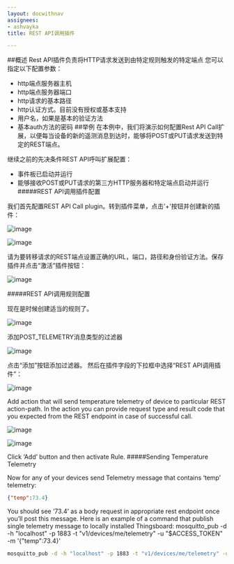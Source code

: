 ```yaml
---
layout: docwithnav
assignees:
- ashvayka
title: REST API调用插件

---
```

##概述
Rest API插件负责将HTTP请求发送到由特定规则触发的特定端点
您可以指定以下配置参数：

- http端点服务器主机
- http端点服务器端口
- http请求的基本路径
- http认证方式。目前没有授权或基本支持
- 用户名，如果是基本的验证方法
- 基本auth方法的密码
##举例
在本例中，我们将演示如何配置Rest API Call扩展，以便每当设备的新的遥测消息到达时，能够将POST或PUT请求发送到特定的REST端点。

继续之前的先决条件REST API呼叫扩展配置：

- 事件板已启动并运行
- 能够接收POST或PUT请求的第三方HTTP服务器和特定端点启动并运行
#####REST API调用插件配置

我们首先配置REST API Call plugin。转到插件菜单，点击'+'按钮并创建新的插件：

![image](/images/rest-api-call/rest-api-call-plugin-config-1.png)

![image](/images/rest-api-call/rest-api-call-plugin-config-2.png)

请为要转移请求的REST端点设置正确的URL，端口，路径和身份验证方法。保存插件并点击“激活”插件按钮：

![image](/images/rest-api-call/rest-api-call-activate-plugin.png)

#####REST API调用规则配置

现在是时候创建适当的规则了。

![image](/images/rest-api-call/rest-api-call-rule-config.png)

添加POST_TELEMETRY消息类型的过滤器

![image](/images/rest-api-call/post-telemetry-filter.png)

点击“添加”按钮添加过滤器。
然后在插件字段的下拉框中选择“REST API调用插件”：

![image](/images/rest-api-call/rest-api-call-plugin-selection.png)

Add action that will send temperature telemetry of device to particular REST action-path. In the action you can provide request type and result code that you expected from the REST endpoint in case of successful call.

![image](/images/rest-api-call/rest-api-call-rule-action-config-1.png)

![image](/images/rest-api-call/rest-api-call-rule-action-config-2.png)

Click ‘Add’ button and then activate Rule.
#####Sending Temperature Telemetry

Now for any of your devices send Telemetry message that contains ‘temp’ telemetry:
```json
{"temp":73.4}
```

You should see ‘73.4’ as a body request in appropriate rest endpoint once you’ll post this message.
Here is an example of a command that publish single telemetry message to locally installed Thingsboard:
mosquitto_pub -d -h "localhost" -p 1883 -t "v1/devices/me/telemetry" -u "$ACCESS_TOKEN" -m '{"temp":73.4}'

```bash
mosquitto_pub -d -h "localhost" -p 1883 -t "v1/devices/me/telemetry" -u "$ACCESS_TOKEN" -m '{"temp":73.4}'
```